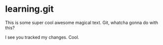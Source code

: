 # learning.git
This is some super cool awesome magical text. 
Git, whatcha gonna do with this?

I see you tracked my changes. Cool.